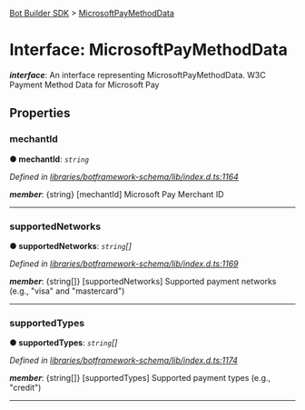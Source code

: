 [Bot Builder SDK](../README.md) > [MicrosoftPayMethodData](../interfaces/botbuilder.microsoftpaymethoddata.md)



# Interface: MicrosoftPayMethodData

*__interface__*: An interface representing MicrosoftPayMethodData. W3C Payment Method Data for Microsoft Pay



## Properties
<a id="mechantid"></a>

###  mechantId

**●  mechantId**:  *`string`* 

*Defined in [libraries/botframework-schema/lib/index.d.ts:1164](https://github.com/Microsoft/botbuilder-js/blob/99f6a4a/libraries/botframework-schema/lib/index.d.ts#L1164)*


*__member__*: {string} [mechantId] Microsoft Pay Merchant ID





___

<a id="supportednetworks"></a>

###  supportedNetworks

**●  supportedNetworks**:  *`string`[]* 

*Defined in [libraries/botframework-schema/lib/index.d.ts:1169](https://github.com/Microsoft/botbuilder-js/blob/99f6a4a/libraries/botframework-schema/lib/index.d.ts#L1169)*


*__member__*: {string[]} [supportedNetworks] Supported payment networks (e.g., "visa" and "mastercard")





___

<a id="supportedtypes"></a>

###  supportedTypes

**●  supportedTypes**:  *`string`[]* 

*Defined in [libraries/botframework-schema/lib/index.d.ts:1174](https://github.com/Microsoft/botbuilder-js/blob/99f6a4a/libraries/botframework-schema/lib/index.d.ts#L1174)*


*__member__*: {string[]} [supportedTypes] Supported payment types (e.g., "credit")





___


